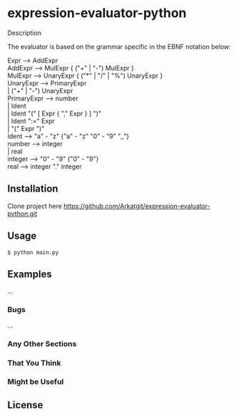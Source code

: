 # expression-evaluator-python

Description

The evaluator is based on the grammar specific in the EBNF notation below:


Expr				 --> AddExpr\
AddExpr			 --> MulExpr { ("+" | "-") MulExpr }\
MulExpr			 --> UnaryExpr { ("*" | "/" | "%") UnaryExpr }\
UnaryExpr		 --> PrimaryExpr\
				        | ("+" | "-") UnaryExpr\
PrimaryExpr  --> number\
				        | Ident\
				        | Ident "(" [ Expr { "," Expr } ] ")"\
                | Ident ":=" Expr\
				        | "(" Expr ")"\
Ident				 --> "a" - "z" {"a" - "z" "0" - "9" "_"}\
number			 --> integer\
				        | real\
integer			 --> "0" - "9" {"0" - "9"}\
real				 --> integer "." integer



## Installation

Clone project here https://github.com/Arkatgit/expression-evaluator-python.git

## Usage


    $ python main.py


## Examples

...

### Bugs

...

### Any Other Sections
### That You Think
### Might be Useful

## License
